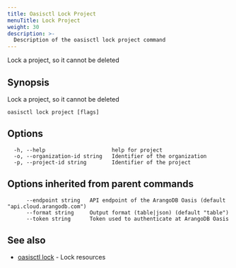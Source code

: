 ```yaml
---
title: Oasisctl Lock Project
menuTitle: Lock Project
weight: 30
description: >-
  Description of the oasisctl lock project command
---
```

Lock a project, so it cannot be deleted

## Synopsis

Lock a project, so it cannot be deleted

```
oasisctl lock project [flags]
```

## Options

```
  -h, --help                     help for project
  -o, --organization-id string   Identifier of the organization
  -p, --project-id string        Identifier of the project
```

## Options inherited from parent commands

```
      --endpoint string   API endpoint of the ArangoDB Oasis (default "api.cloud.arangodb.com")
      --format string     Output format (table|json) (default "table")
      --token string      Token used to authenticate at ArangoDB Oasis
```

## See also

* [oasisctl lock](_index.md)	 - Lock resources

